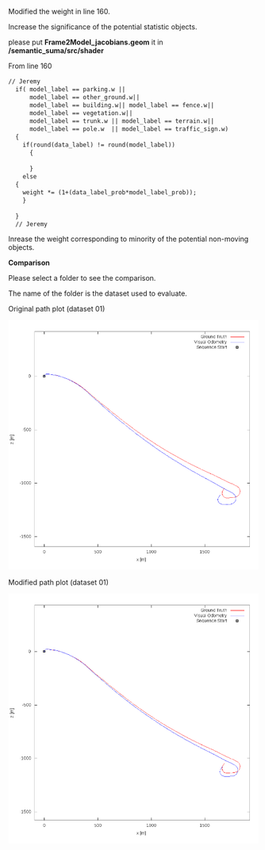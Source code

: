 Modified the weight in line 160.


Increase the significance of the potential statistic objects.


please put **Frame2Model_jacobians.geom** it in **/semantic_suma/src/shader**





From line 160

    // Jeremy
      if( model_label == parking.w ||
          model_label == other_ground.w||
          model_label == building.w|| model_label == fence.w||
          model_label == vegetation.w||
          model_label == trunk.w || model_label == terrain.w||
          model_label == pole.w  || model_label == traffic_sign.w)
      {
        if(round(data_label) != round(model_label))
          {
            
          }
        else
	  {
		weight *= (1+(data_label_prob*model_label_prob));
		}
           
      }
      // Jeremy
      
Inrease the weight corresponding to minority of the potential non-moving objects.    


**Comparison**
 
Please select a folder to see the comparison.

The name of the folder is the dataset used to evaluate.


Original path plot (dataset 01)

![Original error](https://github.com/anthonypan08/568_final_project/blob/master/modified_jeremy/01/original/plot_path/01.png)

Modified path plot (dataset 01)

![Modified error](https://github.com/anthonypan08/568_final_project/blob/master/modified_jeremy/01/jeremy/plot_path/01.png)


